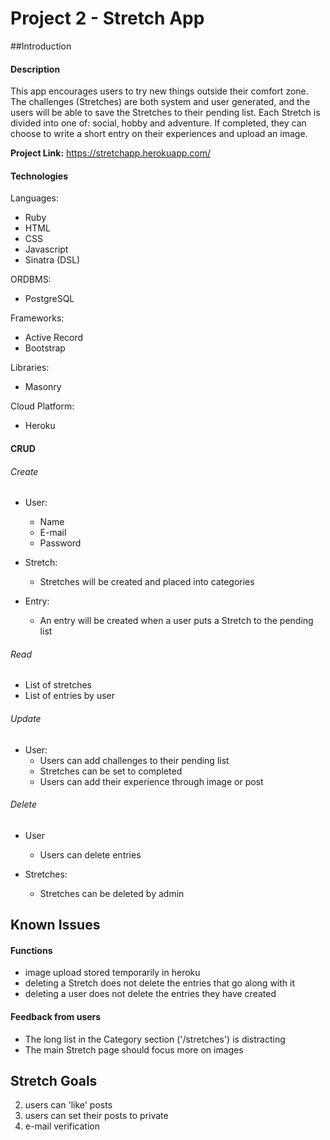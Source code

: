# Project 2 - Stretch App

##Introduction

#### Description

This app encourages users to try new things outside their comfort zone. The challenges (Stretches) are both system and user generated, and the users will be able to save the Stretches to their pending list. Each Stretch is divided into one of: social, hobby and adventure. If completed, they can choose to write a short entry on their experiences and upload an image.

<b>Project Link:</b> https://stretchapp.herokuapp.com/

#### Technologies
Languages:
+ Ruby
+ HTML
+ CSS
+ Javascript
+ Sinatra (DSL)

ORDBMS:
+ PostgreSQL

Frameworks:
+ Active Record
+ Bootstrap

Libraries:
+ Masonry

Cloud Platform:
+ Heroku

#### CRUD

###### Create
+ User:
  - Name
  - E-mail
  - Password

+ Stretch:
  - Stretches will be created and placed into categories

+ Entry:
  - An entry will be created when a user puts a Stretch to the pending list

###### Read
+ List of stretches
+ List of entries by user

###### Update
+ User:
  - Users can add challenges to their pending list
  - Stretches can be set to completed
  - Users can add their experience through image or post

###### Delete
+ User
  - Users can delete entries

+ Stretches:
  - Stretches can be deleted by admin

## Known Issues

#### Functions
+ image upload stored temporarily in heroku
+ deleting a Stretch does not delete the entries that go along with it
+ deleting a user does not delete the entries they have created

#### Feedback from users
+ The long list in the Category section ('/stretches') is distracting
+ The main Stretch page should focus more on images

## Stretch Goals
2. users can 'like' posts
2. users can set their posts to private
3. e-mail verification
